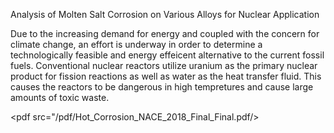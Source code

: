 
Analysis of Molten Salt Corrosion on Various Alloys for Nuclear Application

Due to the increasing demand for energy and coupled with the concern for climate change, an effort is underway in order to determine a technologically feasible and energy effeicent alternative to the current fossil fuels. Conventional nuclear reactors utilize uranium as the primary nuclear product for fission reactions as well as water as the heat transfer fluid. This causes the reactors to be dangerous in high tempretures and cause large amounts of toxic waste. 

<pdf src="/pdf/Hot_Corrosion_NACE_2018_Final_Final.pdf/>


